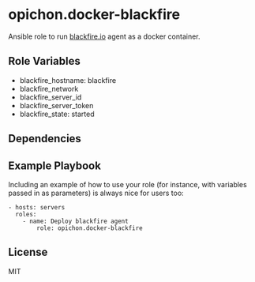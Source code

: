 opichon.docker-blackfire
=========

Ansible role to run [blackfire.io](https://blackfire.io/docs/integrations/docker) agent as a docker container.

Role Variables
--------------

* blackfire_hostname: blackfire
* blackfire_network
* blackfire_server_id
* blackfire_server_token
* blackfire_state: started

Dependencies
------------

Example Playbook
----------------

Including an example of how to use your role (for instance, with variables passed in as parameters) is always nice for users too:

    - hosts: servers
      roles:
        - name: Deploy blackfire agent
         	role: opichon.docker-blackfire

License
-------

MIT
